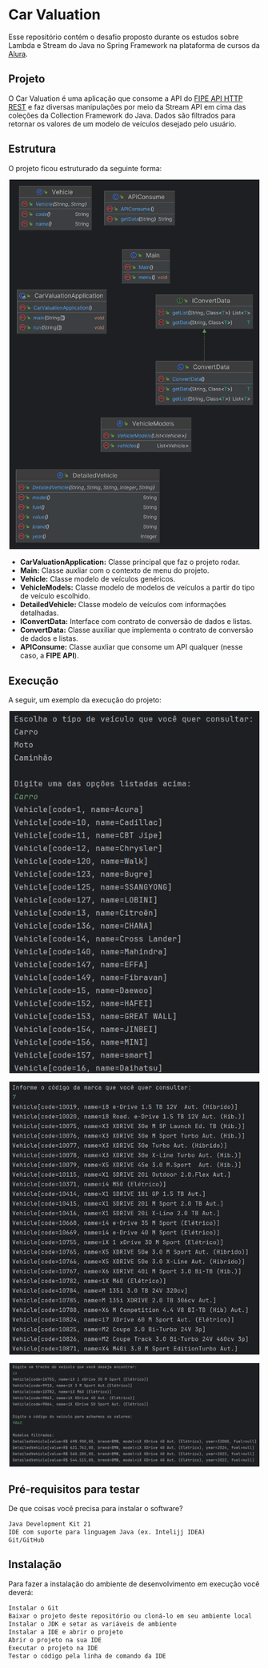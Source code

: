 # Car Valuation
Esse repositório contém o desafio proposto durante os estudos sobre Lambda e Stream do Java no Spring Framework na plataforma de cursos da [Alura](https://www.alura.com.br/).

## Projeto
O Car Valuation é uma aplicação que consome a API do [FIPE API HTTP REST](https://deividfortuna.github.io/fipe/) e faz diversas manipulações por meio da Stream API em cima das coleções da Collection Framework do Java. 
Dados são filtrados para retornar os valores de um modelo de veículos desejado pelo usuário.

## Estrutura
O projeto ficou estruturado da seguinte forma:

<p align="center">
   <img src="images/project-diagram.png" alt="diagrama" width=500/>
</p>

- **CarValuationApplication:** Classe principal que faz o projeto rodar.
- **Main:** Classe auxliar com o contexto de menu do projeto.
- **Vehicle:** Classe modelo de veículos genéricos.
- **VehicleModels:** Classe modelo de modelos de veículos a partir do tipo de veículo escolhido.
- **DetailedVehicle:** Classe modelo de veículos com informações detalhadas.
- **IConvertData:** Interface com contrato de conversão de dados e listas.
- **ConvertData:** Classe auxiliar que implementa o contrato de conversão de dados e listas.
- **APIConsume:** Classe auxliar que consome um API qualquer (nesse caso, a **FIPE API**).

## Execução 
A seguir, um exemplo da execução do projeto:

<p align="center">
   <img src="images/img.png" alt="Exemplo0" width=500/>
</p>
<p align="center">
   <img src="images/img_1.png" alt="Exemplo1" width=500/>
</p>
<p align="center">
   <img src="images/img_2.png" alt="Exemplo2" width=500/>
</p>

## Pré-requisitos para testar

De que coisas você precisa para instalar o software?
```
Java Development Kit 21
IDE com suporte para linguagem Java (ex. Intelijj IDEA)
Git/GitHub
```

## Instalação

Para fazer a instalação do ambiente de desenvolvimento em execução você deverá:
```
Instalar o Git
Baixar o projeto deste repositório ou cloná-lo em seu ambiente local
Instalar o JDK e setar as variáveis de ambiente
Instalar a IDE e abrir o projeto
Abrir o projeto na sua IDE
Executar o projeto na IDE
Testar o código pela linha de comando da IDE
```
